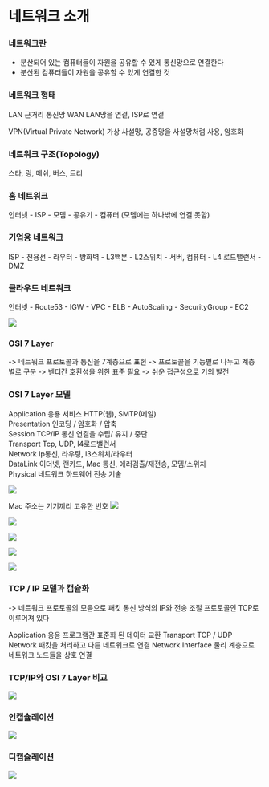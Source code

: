 # 네트워크 소개

### 네트워크란
- 분산되어 있는 컴퓨터들이 자원을 공유할 수 있게 통신망으로 연결한다
- 분산된 컴퓨터들이 자원을 공유할 수 있게 연결한 것

### 네트워크 형태
LAN 근거리 통신망
WAN LAN망을 연결, ISP로 연결

VPN(Virtual Private Network) 가상 사설망, 공중망을 사설망처럼 사용, 암호화

### 네트워크 구조(Topology)

스타, 링, 메쉬, 버스, 트리

### 홈 네트워크
인터넷 - ISP - 모뎀 - 공유기 - 컴퓨터
(모뎀에는 하나밖에 연결 못함)

### 기업용 네트워크
ISP - 전용선 - 라우터 - 방화벽 
                        - L3백본 - L2스위치 - 서버, 컴퓨터 
                        -  L4 로드밸런서 - DMZ

### 클라우드 네트워크 
인터넷 - Route53 - IGW - VPC - ELB - AutoScaling - SecurityGroup - EC2

![](2021-12-07-20-23-49.png)

### OSI 7 Layer
-> 네트워크 프로토콜과 통신을 7계층으로 표현
-> 프로토콜을 기능별로 나누고 계층 별로 구분
-> 벤더간 호환성을 위한 표준 필요 -> 쉬운 접근성으로 기의 발전

### OSI 7 Layer 모델
Application 응용 서비스 HTTP(웹), SMTP(메일)   
Presentation 인코딩 / 암호화 / 압축   
Session   TCP/IP 통신 연결을 수립/ 유지 / 중단   
Transport Tcp, UDP, l4로드밸런서   
Network Ip통신, 라우팅, l3스위치/라우터   
DataLink 이더넷, 랜카드, Mac 통신, 에러검출/재전송, 모뎀/스위치   
Physical 네트워크 하드웨어 전송 기술

![](2021-12-07-20-28-51.png)

Mac 주소는 기기끼리 고유한 번호
![](2021-12-07-20-29-34.png)

![](2021-12-07-20-30-09.png)

![](2021-12-07-20-30-41.png)

![](2021-12-07-20-31-45.png)

![](2021-12-07-20-32-54.png)


### TCP / IP 모델과 캡슐화
-> 네트워크 프로토콜의 모음으로 패킷 통신 방식의 IP와 전송 조절 프로토콜인 TCP로 이루어져 있다

Application 응용 프로그램간 표준화 된 데이터 교환
Transport TCP / UDP
Network 패킷을 처리하고 다른 네트워크로 연결
Network Interface 물리 계층으로 네트워크 노드들을 상호 연결

### TCP/IP와 OSI 7 Layer 비교

![](2021-12-07-20-36-19.png)

### 인캡슐레이션

![](2021-12-07-20-37-40.png)

### 디캡슐레이션

![](2021-12-07-20-38-37.png)

